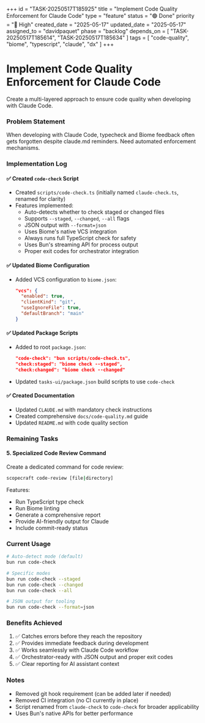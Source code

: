 +++
id = "TASK-20250517T185925"
title = "Implement Code Quality Enforcement for Claude Code"
type = "feature"
status = "🟢 Done"
priority = "🔼 High"
created_date = "2025-05-17"
updated_date = "2025-05-17"
assigned_to = "davidpaquet"
phase = "backlog"
depends_on = [ "TASK-20250517T185614", "TASK-20250517T185634" ]
tags = [ "code-quality", "biome", "typescript", "claude", "dx" ]
+++

# Implement Code Quality Enforcement for Claude Code

Create a multi-layered approach to ensure code quality when developing with Claude Code.

### Problem Statement
When developing with Claude Code, typecheck and Biome feedback often gets forgotten despite claude.md reminders. Need automated enforcement mechanisms.

### Implementation Log

#### ✅ Created `code-check` Script
- Created `scripts/code-check.ts` (initially named `claude-check.ts`, renamed for clarity)
- Features implemented:
  - Auto-detects whether to check staged or changed files
  - Supports `--staged`, `--changed`, `--all` flags  
  - JSON output with `--format=json`
  - Uses Biome's native VCS integration
  - Always runs full TypeScript check for safety
  - Uses Bun's streaming API for process output
  - Proper exit codes for orchestrator integration

#### ✅ Updated Biome Configuration
- Added VCS configuration to `biome.json`:
  ```json
  "vcs": {
    "enabled": true,
    "clientKind": "git",
    "useIgnoreFile": true,
    "defaultBranch": "main"
  }
  ```

#### ✅ Updated Package Scripts
- Added to root `package.json`:
  ```json
  "code-check": "bun scripts/code-check.ts",
  "check:staged": "biome check --staged",
  "check:changed": "biome check --changed"
  ```
- Updated `tasks-ui/package.json` build scripts to use `code-check`

#### ✅ Created Documentation
- Updated `CLAUDE.md` with mandatory check instructions
- Created comprehensive `docs/code-quality.md` guide
- Updated `README.md` with code quality section

### Remaining Tasks

#### 5. Specialized Code Review Command
Create a dedicated command for code review:

```bash
scopecraft code-review [file|directory]
```

Features:
- Run TypeScript type check
- Run Biome linting
- Generate a comprehensive report
- Provide AI-friendly output for Claude
- Include commit-ready status

### Current Usage

```bash
# Auto-detect mode (default)
bun run code-check

# Specific modes
bun run code-check --staged
bun run code-check --changed  
bun run code-check --all

# JSON output for tooling
bun run code-check --format=json
```

### Benefits Achieved
1. ✅ Catches errors before they reach the repository
2. ✅ Provides immediate feedback during development
3. ✅ Works seamlessly with Claude Code workflow
4. ✅ Orchestrator-ready with JSON output and proper exit codes
5. ✅ Clear reporting for AI assistant context

### Notes
- Removed git hook requirement (can be added later if needed)
- Removed CI integration (no CI currently in place)
- Script renamed from `claude-check` to `code-check` for broader applicability
- Uses Bun's native APIs for better performance
